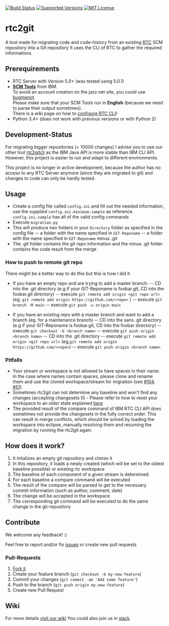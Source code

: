 [![Build Status](https://travis-ci.org/rtcTo/rtc2git.svg)](https://travis-ci.org/rtcTo/rtc2git)
[![Supported Versions](https://img.shields.io/badge/python-3.4%2C%203.5%2B-blue.svg)](https://travis-ci.org/rtcTo/rtc2git)
[![MIT License](https://img.shields.io/badge/license-MIT-orange.svg)](https://github.com/rtcTo/rtc2git/blob/develop/LICENSE)

# rtc2git

A tool made for migrating code and code-history from an existing [RTC](https://jazz.net/products/rational-team-concert/) SCM repository into a Git repository
It uses the CLI of RTC to gather the required informations.

## Prerequirements

- RTC Server with Version 5.0+ (was tested using 5.0.1)
- **[SCM Tools](https://jazz.net/downloads/rational-team-concert/releases/5.0.1?p=allDownloads)** from IBM.  
   To avoid an account creation on the jazz.net site, you could use [bugmenot](http://bugmenot.com/).  
   Please make sure that your SCM Tools run in **English** (because we need to parse their output sometimes).  
   There is a wiki page on how to [configure RTC CLI](https://github.com/rtcTo/rtc2git/wiki/configure-RTC-CLI))
- Python 3.4+ (does not work with previous versions or with Python 2)

## Development-Status
For migrating bigger repositories (> 10000 changes) I advise you to use our other tool [rtc2gitcli](https://github.com/rtcTo/rtc2gitcli) as the IBM Java API is more stable than IBM CLI API. 
However, this project is easier to run and adapt to different environments.

This project is no longer in active development, because the author has no access to any RTC Server anymore (since they are migrated to git) and changes to code can only be hardly tested.

## Usage

- Create a config file called `config.ini` and fill out the needed information, use the supplied `config.ini.minimum.sample` as reference. `config.ini.sample` has all of the valid config commands
- Execute `migration.py`
- This will produce two folders in your `Directory` folder as specified in the config file
-- a folder with the name specified in `GIT-Reponame`
-- a folder with the name specified in `GIT-Reponame` minus .git
- The .git folder contains the git repo information and the minus .git folder contains the code result from the merge

### How to push to remote git repo

There might be a better way to do this but this is how I did it

- If you have an empty repo and are trying to add a master branch:
-- CD into the .git directory (e.g if your GIT-Reponame is foobar.git, CD into the foobar.git directory)
-- execute `git remote add origin <git repo url>` (eg. `git remote add origin https://github.com/<repo>` )
-- execute `git branch -M main`
-- execute `git push -u origin main`

- If you have an existing repo with a master branch and want to add a branch (eg. for a maintenance branch)
-- CD into the sans .git directory (e.g if your GIT-Reponame is foobar.git, CD into the foobar directory)
-- execute `git checkout -b <branch name>`
-- execute `git push origin <branch name>`
-- CD into the .git directory
-- execute `git remote add origin <git repo url>` (eg,`git remote add origin https://github.com/<repo>`)
-- execute `git push origin <branch name>`

### Pitfalls
- Your stream or workspace is not allowed to have spaces in their name. In the case where names contain spaces, please clone and rename them and use the cloned workspace/stream for migration (see [#104](https://github.com/rtcTo/rtc2git/issues/104), [#51](https://github.com/rtcTo/rtc2git/issues/51)).
- Sometimes rtc2git can not determine any baseline and won't find any changes (accepting changesets 0) - Please refer to how to reset your workspace to an older state explained [here](https://github.com/rtcTo/rtc2git/wiki/Resetting-your-workspace-to-an-older-state)
- The provided result of the compare command of IBM RTC CLI API does sometimes not provide the changesets in the fully correct order. This can result in merge conflicts, which should be solved by loading the workspace into eclipse, manually resolving them and resuming the migration by running the rtc2git again.

## How does it work?

1. It initalizes an empty git repository and clones it
2. In this repository, it loads a newly created (which will be set to the oldest baseline possible) or existing rtc workspace
3. The baseline of each component of a given stream is determined
4. For each baseline a compare command will be executed
5. The result of the compare will be parsed to get to the necessary commit-information (such as author, comment, date)
6. The change will be accepted in the workspace
7. The corresponding git command will be executed to do the same change in the git-repository


## Contribute

We welcome any feedback! :)

Feel free to report and/or fix [issues](https://github.com/rtcTo/rtc2git/issues) or create new pull requests

### Pull-Requests

1. [Fork it](https://github.com/rtcTo/rtc2git#fork-destination-box)
2. Create your feature branch (`git checkout -b my-new-feature`)
3. Commit your changes (`git commit -am 'Add some feature'`)
4. Push to the branch (`git push origin my-new-feature`)
5. Create new Pull Request

## Wiki

For more details [visit our wiki](https://github.com/rtcTo/rtc2git/wiki)
You could also join us in [slack](https://rtc.to/#slack).
